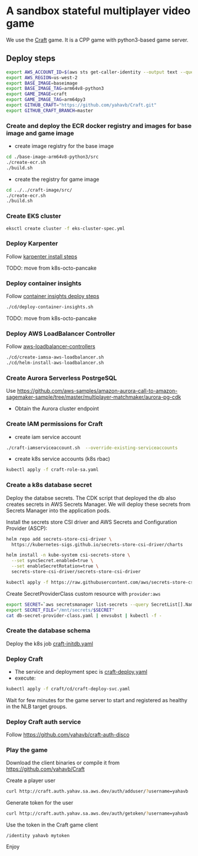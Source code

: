 # A sandbox stateful multiplayer video game 

We use the [Craft](https://www.michaelfogleman.com/projects/craft/) game. It is a CPP game with python3-based game server.

## Deploy steps

```bash
export AWS_ACCOUNT_ID=$(aws sts get-caller-identity --output text --query Account)
export AWS_REGION=us-west-2
export BASE_IMAGE=baseimage
export BASE_IMAGE_TAG=arm64v8-python3
export GAME_IMAGE=craft
export GAME_IMAGE_TAG=arm64py3
export GITHUB_CRAFT="https://github.com/yahavb/Craft.git"
export GITHUB_CRAFT_BRANCH=master
```

### Create and deploy the ECR docker registry and images for base image and game image
* create image registry for the base image
```bash
cd ./base-image-arm64v8-python3/src
./create-ecr.sh
./build.sh
```

* create the registry for game image
```bash
cd ../../craft-image/src/
./create-ecr.sh
./build.sh
```

### Create EKS cluster
```bash
eksctl create cluster -f eks-cluster-spec.yml
```

### Deploy Karpenter
Follow [karpenter install steps](https://karpenter.sh/v0.20.0/getting-started/getting-started-with-eksctl/)

TODO: move from k8s-octo-pancake
### Deploy container insights
Follow [container insights deploy steps](https://docs.aws.amazon.com/AmazonCloudWatch/latest/monitoring/Container-Insights-setup-EKS-quickstart.html)
```bash
./cd/deploy-container-insights.sh
```

TODO: move from k8s-octo-pancake
### Deploy AWS LoadBalancer Controller
Follow [aws-loadbalancer-controllers](https://docs.aws.amazon.com/eks/latest/userguide/aws-load-balancer-controller.html)
```bash
./cd/create-iamsa-aws-loadbalancer.sh
./cd/helm-install-aws-loadbalancer.sh
```

### Create Aurora Serverless PostrgeSQL 
Use https://github.com/aws-samples/amazon-aurora-call-to-amazon-sagemaker-sample/tree/master/multiplayer-matchmaker/aurora-pg-cdk
* Obtain the Aurora cluster endpoint

### Create IAM permissions for Craft

* create iam service account
```bash
./craft-iamserviceaccount.sh  --override-existing-serviceaccounts
```

* create k8s service accounts (k8s rbac)
```bash
kubectl apply -f craft-role-sa.yaml 
```

### Create a k8s database secret 
Deploy the databse secrets. The CDK script that deployed the db also creates secrets in AWS Secrets Manager. We will deploy these secrets from Secrets Manager into the application pods.

Install the secrets store CSI driver and AWS Secrets and Configuration Provider (ASCP):

```bash
helm repo add secrets-store-csi-driver \
  https://kubernetes-sigs.github.io/secrets-store-csi-driver/charts

helm install -n kube-system csi-secrets-store \
  --set syncSecret.enabled=true \
  --set enableSecretRotation=true \
  secrets-store-csi-driver/secrets-store-csi-driver

kubectl apply -f https://raw.githubusercontent.com/aws/secrets-store-csi-driver-provider-aws/main/deployment/aws-provider-installer.yaml
```

Create SecretProviderClass custom resource with `provider:aws`

```bash
export SECRET=`aws secretsmanager list-secrets --query SecretList[].Name --output text` 
export SECRET_FILE="/mnt/secrets/$SECRET"
cat db-secret-provider-class.yaml | envsubst | kubectl -f -
```

### Create the database schema
Deploy the k8s job [craft-initdb.yaml](./cd/craft-initdb.yaml)

### Deploy Craft 
* The service and deployment spec is [craft-deploy.yaml](https://github.com/yahavb/k8s-octo-pancake-config/blob/main/clusters/craft-usw2/default/craft-deploy-svc.yaml)
* execute:
```bash
kubectl apply -f craft/cd/craft-deploy-svc.yaml
```

Wait for few minutes for the game server to start and registered as healthy in the NLB target groups. 

### Deploy Craft auth service 
Follow https://github.com/yahavb/craft-auth-disco


### Play the game
Download the client binaries or compile it from https://github.com/yahavb/Craft

Create a player user 
```bash
curl http://craft.auth.yahav.sa.aws.dev/auth/adduser/?username=yahavb
```

Generate token for the user
```bash
curl http://craft.auth.yahav.sa.aws.dev/auth/getoken/?username=yahavb
```

Use the token in the Craft game client 

```
/identity yahavb mytoken
```

Enjoy
